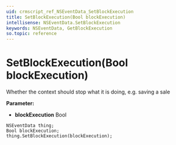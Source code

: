 ```yaml
---
uid: crmscript_ref_NSEventData_SetBlockExecution
title: SetBlockExecution(Bool blockExecution)
intellisense: NSEventData.SetBlockExecution
keywords: NSEventData, GetBlockExecution
so.topic: reference
---
```


# SetBlockExecution(Bool blockExecution)

Whether the context should stop what it is doing, e.g. saving a sale

**Parameter:** 
 - **blockExecution** Bool

```crmscript
NSEventData thing;
Bool blockExecution;
thing.SetBlockExecution(blockExecution);
```

